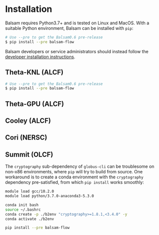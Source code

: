 # Installation

Balsam requires Python3.7+ and is tested on Linux and MacOS.
With a suitable Python environment, Balsam can be installed with `pip`:

```bash
# Use --pre to get the Balsam0.6 pre-release
$ pip install --pre balsam-flow 
```

Balsam developers or service administrators should instead follow the [developer installation instructions](../development/installation.md).

## Theta-KNL (ALCF)

```bash
# Use --pre to get the Balsam0.6 pre-release
$ pip install --pre balsam-flow 
```

## Theta-GPU (ALCF)

## Cooley (ALCF)

## Cori (NERSC)

## Summit (OLCF)

The `cryptography` sub-dependency of `globus-cli` can be troublesome on non-x86 environments, where 
`pip` will try to build from source.  One workaround is to create a conda environment with the 
`cryptography` dependency pre-satisfied, from which `pip install` works smoothly:

```bash
module load gcc/10.2.0
module load python/3.7.0-anaconda3-5.3.0

conda init bash
source ~/.bashrc
conda create -p ./b2env "cryptography>=1.8.1,<3.4.0" -y
conda activate ./b2env

pip install --pre balsam-flow
```